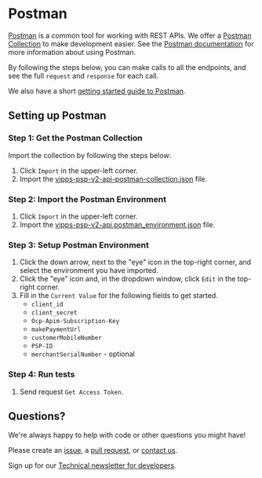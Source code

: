 # Postman

[Postman](https://www.getpostman.com/) is a common tool for working with REST APIs.
We offer a [Postman Collection](https://www.getpostman.com/collection) to make development easier.
See the [Postman documentation](https://www.getpostman.com/docs/) for more information about using Postman.

By following the steps below, you can make calls to all the
endpoints, and see the full `request` and `response` for each call.

We also have a short [getting started guide to Postman](https://github.com/vippsas/vipps-developers/blob/master/postman-guide.md).

## Setting up Postman

### Step 1: Get the Postman Collection

Import the collection by following the steps below:

1. Click `Import` in the upper-left corner.
2. Import the [vipps-psp-v2-api-postman-collection.json](https://raw.githubusercontent.com/vippsas/vipps-psp-api/master/tools/vipps-psp-v2-api-postman-collection.json) file.

### Step 2: Import the Postman Environment

1. Click `Import` in the upper-left corner.
2. Import the [vipps-psp-v2-api.postman_environment.json](https://raw.githubusercontent.com/vippsas/vipps-psp-api/master/tools/vipps-psp-v2-api-postman-environment.json) file.

### Step 3: Setup Postman Environment

1. Click the down arrow, next to the "eye" icon in the top-right corner, and select the environment you have imported.
2. Click the "eye" icon and, in the dropdown window, click `Edit` in the top-right corner.
3. Fill in the `Current Value` for the following fields to get started.
   - `client_id`
   - `client_secret`
   - `Ocp-Apim-Subscription-Key`
   - `makePaymentUrl`
   - `customerMobileNumber`
   - `PSP-ID`
   - `merchantSerialNumber` - optional

### Step 4: Run tests

1. Send request `Get Access Token`.


## Questions?

We're always happy to help with code or other questions you might have!

Please create an [issue](https://github.com/vippsas/vipps-psp-api/issues),
a [pull request](https://github.com/vippsas/vipps-psp-api/pulls),
or [contact us](https://github.com/vippsas/vipps-developers/blob/master/contact.md).

Sign up for our [Technical newsletter for developers](https://github.com/vippsas/vipps-developers/tree/master/newsletters).
